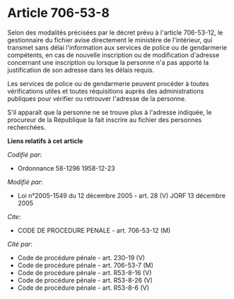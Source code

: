 # Article 706-53-8

Selon des modalités précisées par le décret prévu à l'article 706-53-12, le gestionnaire du fichier avise directement le
ministère de l'intérieur, qui transmet sans délai l'information aux services de police ou de gendarmerie compétents, en cas
de nouvelle inscription ou de modification d'adresse concernant une inscription ou lorsque la personne n'a pas apporté la
justification de son adresse dans les délais requis.

Les services de police ou de gendarmerie peuvent procéder à toutes vérifications utiles et toutes réquisitions auprès des
administrations publiques pour vérifier ou retrouver l'adresse de la personne.

S'il apparaît que la personne ne se trouve plus à l'adresse indiquée, le procureur de la République la fait inscrire au
fichier des personnes recherchées.

**Liens relatifs à cet article**

_Codifié par_:

  - Ordonnance 58-1296 1958-12-23

_Modifié par_:

  - Loi n°2005-1549 du 12 décembre 2005 - art. 28 (V) JORF 13 décembre 2005

_Cite_:

  - CODE DE PROCEDURE PENALE - art. 706-53-12 (M)

_Cité par_:

  - Code de procédure pénale - art. 230-19 (V)
  - Code de procédure pénale - art. 706-53-7 (M)
  - Code de procédure pénale - art. R53-8-16 (V)
  - Code de procédure pénale - art. R53-8-26 (V)
  - Code de procédure pénale - art. R53-8-6 (V)
